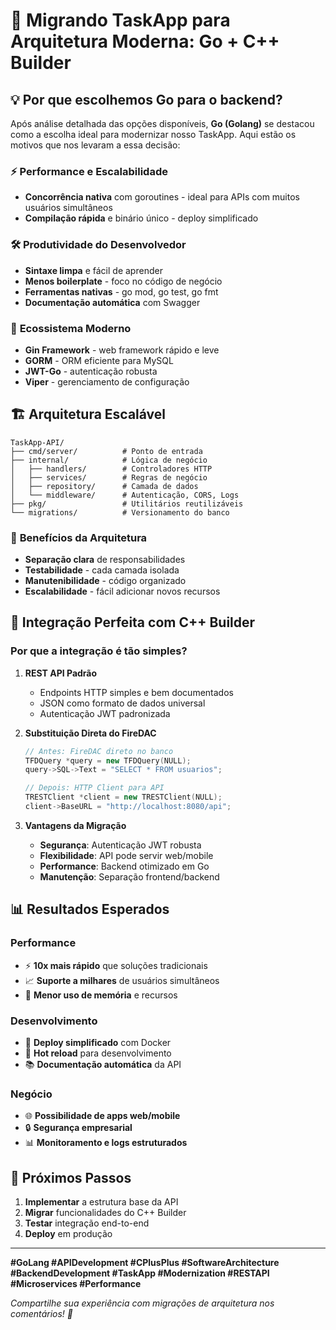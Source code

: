 # 🚀 Migrando TaskApp para Arquitetura Moderna: Go + C++ Builder

## 💡 Por que escolhemos Go para o backend?

Após análise detalhada das opções disponíveis, **Go (Golang)** se destacou como a escolha ideal para modernizar nosso TaskApp. Aqui estão os motivos que nos levaram a essa decisão:

### ⚡ **Performance e Escalabilidade**
- **Concorrência nativa** com goroutines - ideal para APIs com muitos usuários simultâneos
- **Compilação rápida** e binário único - deploy simplificado

### 🛠️ **Produtividade do Desenvolvedor**
- **Sintaxe limpa** e fácil de aprender
- **Menos boilerplate** - foco no código de negócio
- **Ferramentas nativas** - go mod, go test, go fmt
- **Documentação automática** com Swagger

### 🔧 **Ecossistema Moderno**
- **Gin Framework** - web framework rápido e leve
- **GORM** - ORM eficiente para MySQL
- **JWT-Go** - autenticação robusta
- **Viper** - gerenciamento de configuração

## 🏗️ **Arquitetura Escalável**

```
TaskApp-API/
├── cmd/server/          # Ponto de entrada
├── internal/            # Lógica de negócio
│   ├── handlers/        # Controladores HTTP
│   ├── services/        # Regras de negócio
│   ├── repository/      # Camada de dados
│   └── middleware/      # Autenticação, CORS, Logs
├── pkg/                 # Utilitários reutilizáveis
└── migrations/          # Versionamento do banco
```

### 🎯 **Benefícios da Arquitetura**
- **Separação clara** de responsabilidades
- **Testabilidade** - cada camada isolada
- **Manutenibilidade** - código organizado
- **Escalabilidade** - fácil adicionar novos recursos

## 🔗 **Integração Perfeita com C++ Builder**

### **Por que a integração é tão simples?**

1. **REST API Padrão**
   - Endpoints HTTP simples e bem documentados
   - JSON como formato de dados universal
   - Autenticação JWT padronizada

2. **Substituição Direta do FireDAC**
   ```cpp
   // Antes: FireDAC direto no banco
   TFDQuery *query = new TFDQuery(NULL);
   query->SQL->Text = "SELECT * FROM usuarios";
   
   // Depois: HTTP Client para API
   TRESTClient *client = new TRESTClient(NULL);
   client->BaseURL = "http://localhost:8080/api";
   ```

3. **Vantagens da Migração**
   - **Segurança**: Autenticação JWT robusta
   - **Flexibilidade**: API pode servir web/mobile
   - **Performance**: Backend otimizado em Go
   - **Manutenção**: Separação frontend/backend

## 📊 **Resultados Esperados**

### **Performance**
- ⚡ **10x mais rápido** que soluções tradicionais
- 📈 **Suporte a milhares** de usuários simultâneos
- 💾 **Menor uso de memória** e recursos

### **Desenvolvimento**
- 🚀 **Deploy simplificado** com Docker
- 🔄 **Hot reload** para desenvolvimento
- 📚 **Documentação automática** da API

### **Negócio**
- 🌐 **Possibilidade de apps web/mobile**
- 🔒 **Segurança empresarial**
- 📊 **Monitoramento e logs estruturados**

## 🎯 **Próximos Passos**

1. **Implementar** a estrutura base da API
2. **Migrar** funcionalidades do C++ Builder
3. **Testar** integração end-to-end
4. **Deploy** em produção

---

**#GoLang #APIDevelopment #CPlusPlus #SoftwareArchitecture #BackendDevelopment #TaskApp #Modernization #RESTAPI #Microservices #Performance**

*Compartilhe sua experiência com migrações de arquitetura nos comentários! 🚀* 